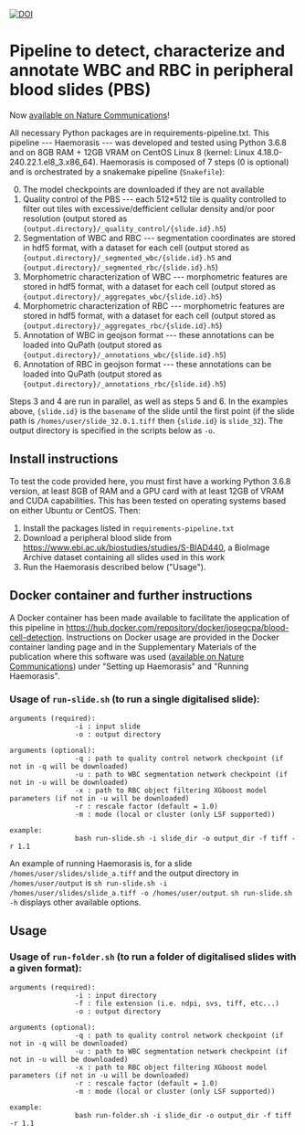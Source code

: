 [![DOI](https://zenodo.org/badge/475560916.svg)](https://zenodo.org/badge/latestdoi/475560916)

# Pipeline to detect, characterize and annotate WBC and RBC in peripheral blood slides (PBS)

Now [available on Nature Communications]([https://www.medrxiv.org/content/10.1101/2022.04.19.22273757v1](https://www.nature.com/articles/s41467-023-39676-y))!

All necessary Python packages are in requirements-pipeline.txt. This pipeline --- Haemorasis --- was developed and tested using Python 3.6.8 and on 8GB RAM + 12GB VRAM on CentOS Linux 8 (kernel: Linux 4.18.0-240.22.1.el8_3.x86_64). Haemorasis is composed of 7 steps (0 is optional) and is orchestrated by a snakemake pipeline (`Snakefile`):

0. The model checkpoints are downloaded if they are not available
1. Quality control of the PBS --- each 512*512 tile is quality controlled to filter out tiles with excessive/defficient cellular density and/or poor resolution (output stored as `{output.directory}/_quality_control/{slide.id}.h5`)
2. Segmentation of WBC and RBC --- segmentation coordinates are stored in hdf5 format, with a dataset for each cell (output stored as `{output.directory}/_segmented_wbc/{slide.id}.h5` and `{output.directory}/_segmented_rbc/{slide.id}.h5`)
3. Morphometric characterization of WBC --- morphometric features are stored in hdf5 format, with a dataset for each cell (output stored as `{output.directory}/_aggregates_wbc/{slide.id}.h5`)
4. Morphometric characterization of RBC --- morphometric features are stored in hdf5 format, with a dataset for each cell (output stored as `{output.directory}/_aggregates_rbc/{slide.id}.h5`)
5. Annotation of WBC in geojson format --- these annotations can be loaded into QuPath (output stored as `{output.directory}/_annotations_wbc/{slide.id}.h5`)
6. Annotation of RBC in geojson format --- these annotations can be loaded into QuPath (output stored as `{output.directory}/_annotations_rbc/{slide.id}.h5`)

Steps 3 and 4 are run in parallel, as well as steps 5 and 6. In the examples above, `{slide.id}` is the `basename` of the slide until the first point (if the slide path is `/homes/user/slide_32.0.1.tiff` then `{slide.id}` is `slide_32`). The output directory is specified in the scripts below as `-o`.

## Install instructions

To test the code provided here, you must first have a working Python 3.6.8 version, at least 8GB of RAM and a GPU card with at least 12GB of VRAM and CUDA capabilities. This has been tested on operating systems based on either Ubuntu or CentOS. Then:

1. Install the packages listed in `requirements-pipeline.txt`
2. Download a peripheral blood slide from https://www.ebi.ac.uk/biostudies/studies/S-BIAD440, a BioImage Archive dataset containing all slides used in this work 
3. Run the Haemorasis described below ("Usage").

## Docker container and further instructions

A Docker container has been made available to facilitate the application of this pipeline in https://hub.docker.com/repository/docker/josegcpa/blood-cell-detection. Instructions on Docker usage are provided in the Docker container landing page and in the Supplementary Materials of the publication where this software was used ([available on Nature Communications]([https://www.medrxiv.org/content/10.1101/2022.04.19.22273757v1](https://www.nature.com/articles/s41467-023-39676-y))) under "Setting up Haemorasis" and "Running Haemorasis".

### Usage of `run-slide.sh` (to run a single digitalised slide):

```
arguments (required):
                -i : input slide
                -o : output directory

arguments (optional):
                -q : path to quality control network checkpoint (if not in -q will be downloaded)
                -u : path to WBC segmentation network checkpoint (if not in -u will be downloaded)
                -x : path to RBC object filtering XGboost model parameters (if not in -u will be downloaded)
                -r : rescale factor (default = 1.0)
                -m : mode (local or cluster (only LSF supported))

example:
                bash run-slide.sh -i slide_dir -o output_dir -f tiff -r 1.1
```

An example of running Haemorasis is, for a slide `/homes/user/slides/slide_a.tiff` and the output directory in `/homes/user/output` is `sh run-slide.sh -i /homes/user/slides/slide_a.tiff -o /homes/user/output`. `sh run-slide.sh -h` displays other available options.

## Usage

### Usage of `run-folder.sh` (to run a folder of digitalised slides with a given format):

```
arguments (required):
                -i : input directory
                -f : file extension (i.e. ndpi, svs, tiff, etc...)
                -o : output directory

arguments (optional):
                -q : path to quality control network checkpoint (if not in -q will be downloaded)
                -u : path to WBC segmentation network checkpoint (if not in -u will be downloaded)
                -x : path to RBC object filtering XGboost model parameters (if not in -u will be downloaded)
                -r : rescale factor (default = 1.0)
                -m : mode (local or cluster (only LSF supported))

example:
                bash run-folder.sh -i slide_dir -o output_dir -f tiff -r 1.1
```
